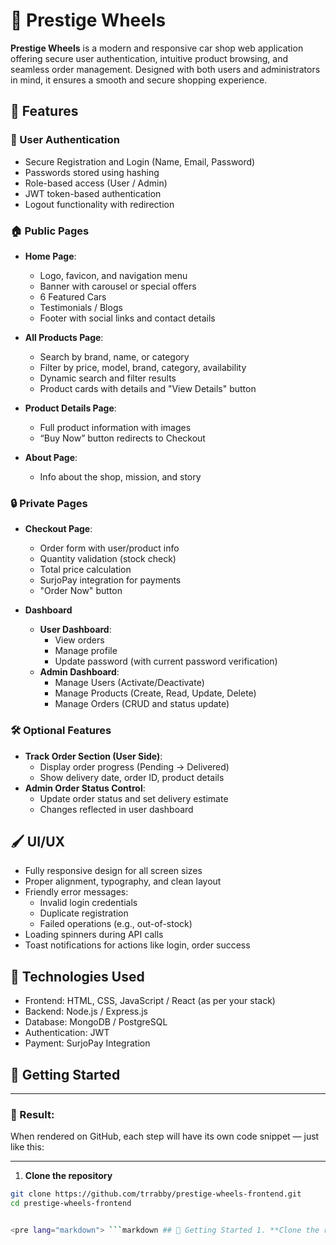 # 🚗 Prestige Wheels

**Prestige Wheels** is a modern and responsive car shop web application offering secure user authentication, intuitive product browsing, and seamless order management. Designed with both users and administrators in mind, it ensures a smooth and secure shopping experience.

## 🌟 Features

### 🔐 User Authentication
- Secure Registration and Login (Name, Email, Password)
- Passwords stored using hashing
- Role-based access (User / Admin)
- JWT token-based authentication
- Logout functionality with redirection

### 🏠 Public Pages
- **Home Page**:  
  - Logo, favicon, and navigation menu  
  - Banner with carousel or special offers  
  - 6 Featured Cars  
  - Testimonials / Blogs  
  - Footer with social links and contact details

- **All Products Page**:  
  - Search by brand, name, or category  
  - Filter by price, model, brand, category, availability  
  - Dynamic search and filter results  
  - Product cards with details and "View Details" button

- **Product Details Page**:  
  - Full product information with images  
  - “Buy Now” button redirects to Checkout

- **About Page**:  
  - Info about the shop, mission, and story

### 🔒 Private Pages
- **Checkout Page**:  
  - Order form with user/product info  
  - Quantity validation (stock check)  
  - Total price calculation  
  - SurjoPay integration for payments  
  - "Order Now" button

- **Dashboard**  
  - **User Dashboard**:  
    - View orders  
    - Manage profile  
    - Update password (with current password verification)  
  - **Admin Dashboard**:  
    - Manage Users (Activate/Deactivate)  
    - Manage Products (Create, Read, Update, Delete)  
    - Manage Orders (CRUD and status update)

### 🛠 Optional Features
- **Track Order Section (User Side)**:  
  - Display order progress (Pending → Delivered)  
  - Show delivery date, order ID, product details  
- **Admin Order Status Control**:  
  - Update order status and set delivery estimate  
  - Changes reflected in user dashboard

## 🖌 UI/UX
- Fully responsive design for all screen sizes
- Proper alignment, typography, and clean layout
- Friendly error messages:
  - Invalid login credentials
  - Duplicate registration
  - Failed operations (e.g., out-of-stock)
- Loading spinners during API calls
- Toast notifications for actions like login, order success

## 📂 Technologies Used
- Frontend: HTML, CSS, JavaScript / React (as per your stack)
- Backend: Node.js / Express.js
- Database: MongoDB / PostgreSQL
- Authentication: JWT
- Payment: SurjoPay Integration

## 🚀 Getting Started


---

### 🔧 Result:
When rendered on GitHub, each step will have its own code snippet — just like this:

---

1. **Clone the repository**
```bash
git clone https://github.com/trrabby/prestige-wheels-frontend.git
cd prestige-wheels-frontend


<pre lang="markdown"> ```markdown ## 🚀 Getting Started 1. **Clone the repository** ```bash git clone https://github.com/trrabby/prestige-wheels-frontend.git cd prestige-wheels-frontend ``` 2. **Install dependencies** ```bash npm install ``` 3. **Set up environment variables** Create a `.env` file in the root directory and add: ```env DB_URL=your_database_url JWT_SECRET=your_secret_key NEXT_PUBLIC_API_URL=http://localhost:3000/api ``` 4. **Start the development server** ```bash npm run dev ``` > The app will be running at: `http://localhost:3000` ``` </pre>

